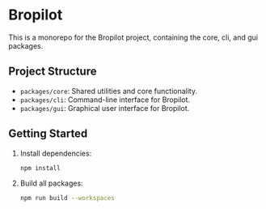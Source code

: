 # Bropilot

This is a monorepo for the Bropilot project, containing the core, cli, and gui packages.

## Project Structure

- `packages/core`: Shared utilities and core functionality.
- `packages/cli`: Command-line interface for Bropilot.
- `packages/gui`: Graphical user interface for Bropilot.

## Getting Started

1. Install dependencies:

   ```bash
   npm install
   ```

2. Build all packages:
   ```bash
   npm run build --workspaces
   ```

